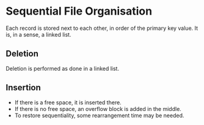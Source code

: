 # Sequential File Organisation
Each record is stored next to each other, in order of the primary key value. It is, in a sense, a linked list.

## Deletion
Deletion is performed as done in a linked list.

## Insertion
* If there is a free space, it is inserted there.
* If there is no free space, an overflow block is added in the middle.
* To restore sequentiality, some rearrangement time may be needed.

